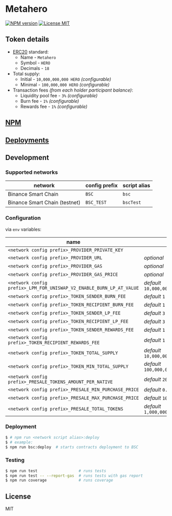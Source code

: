 # Metahero

[![NPM version][npm-image]][npm-url]
[![License MIT][license-image]][license-url]

## Token details

* [ERC20](https://github.com/ethereum/EIPs/blob/master/EIPS/eip-20.md) standard: 
  * Name - `Metahero`
  * Symbol - `HERO`
  * Decimals - `18`
* Total supply:
  * Initial - `10,000,000,000 HERO` _(configurable)_
  * Minimal - `100,000,000 HERO` _(configurable)_
* Transaction fees _(from each holder participant balance)_:
  * Liquidity pool fee - `3%` _(configurable)_ 
  * Burn fee - `1%` _(configurable)_
  * Rewards fee - `1%` _(configurable)_

## [NPM](../README.md)

## [Deployments](../deployments/README.md)

## Development

### Supported networks

| network | config prefix | script alias |
| --- | --- | --- |
| Binance Smart Chain | `BSC` | `bsc` |
| Binance Smart Chain (testnet) | `BSC_TEST` | `bscTest` |

### Configuration

via `env` variables:

| name | note |
| --- | --- |
| `<network config prefix>_PROVIDER_PRIVATE_KEY` | |
| `<network config prefix>_PROVIDER_URL` | _optional_ |
| `<network config prefix>_PROVIDER_GAS` | _optional_ |
| `<network config prefix>_PROVIDER_GAS_PRICE` | _optional_ |
| `<network config prefix>_LPM_FOR_UNISWAP_V2_ENABLE_BURN_LP_AT_VALUE` | _default_ `10,000,000.000000000000000000` |
| `<network config prefix>_TOKEN_SENDER_BURN_FEE` | _default_ `1` |
| `<network config prefix>_TOKEN_RECIPIENT_BURN_FEE` | _default_ `1` |
| `<network config prefix>_TOKEN_SENDER_LP_FEE` | _default_ `3` |
| `<network config prefix>_TOKEN_RECIPIENT_LP_FEE` | _default_ `3` |
| `<network config prefix>_TOKEN_SENDER_REWARDS_FEE` | _default_ `1` |
| `<network config prefix>_TOKEN_RECIPIENT_REWARDS_FEE` | _default_ `1`  |
| `<network config prefix>_TOKEN_TOTAL_SUPPLY` | _default_ `10,000,000,000.000000000000000000` |
| `<network config prefix>_TOKEN_MIN_TOTAL_SUPPLY` | _default_ `100,000,000.000000000000000000` |
| `<network config prefix>_PRESALE_TOKENS_AMOUNT_PER_NATIVE` | _default_ `200000` |
| `<network config prefix>_PRESALE_MIN_PURCHASE_PRICE` | _default_ `0.100000000000000000` |
| `<network config prefix>_PRESALE_MAX_PURCHASE_PRICE` | _default_ `10.000000000000000000` |
| `<network config prefix>_PRESALE_TOTAL_TOKENS` | _default_ `1,000,000,000.000000000000000000` |

### Deployment

```bash
$ # npm run <network script alias>:deploy
$ # example:
$ npm run bsc:deploy  # starts contracts deployment to BSC
```

### Testing

```bash
$ npm run test                  # runs tests
$ npm run test -- --report-gas  # runs tests with gas report
$ npm run coverage              # runs coverage
```

## License

MIT

[npm-image]: https://badge.fury.io/js/%40metahero%2Fcontracts.svg
[npm-url]: https://npmjs.org/package/@metahero/contracts
[license-image]: https://img.shields.io/badge/License-MIT-yellow.svg
[license-url]: https://github.com/metahero-token/metahero-contracts/blob/master/LICENSE
